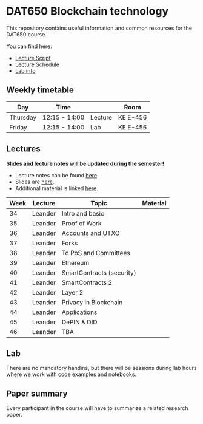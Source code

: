 # DAT650 Blockchain technology

This repository contains useful information and common resources for the DAT650 course.

You can find here:
* [Lecture Script](script.pdf)
* [Lecture Schedule](#lectures)
* [Lab info](#lab)

## Weekly timetable


| Day | Time | | Room |
|----|------|---|------|
| Thursday | 12:15 - 14:00 | Lecture | KE E-456 |
| Friday  | 12:15 - 14:00 | Lab | KE E-456 |

## Lectures

**Slides and lecture notes will be updated during the semester!**

* Lecture notes can be found [here](script.pdf). 
* Slides are [here](slides).
* Additional material is linked [here](resources.md).


| Week | Lecture | Topic | Material |
|-----|-----------|-------|----------|
| 34 | Leander  | Intro and basic|  |
| 35 | Leander  | Proof of Work |  |
| 36 | Leander  | Accounts and UTXO |  |
| 37 | Leander  | Forks |  |
| 38 | Leander  | To PoS and Committees |  |
| 39 | Leander  | Ethereum |  |
| 40 | Leander  | SmartContracts (security) |  |
| 41 | Leander  | SmartContracts 2 |  |
| 42 | Leander  | Layer 2 |  |
| 43 | Leander  | Privacy in Blockchain |  |
| 44 | Leander  | Applications |  |
| 45 | Leander  | DePIN & DID |  |
| 46 | Leander  | TBA |  |

## Lab

There are no mandatory handins, but there will be sessions during lab hours where we work with code examples and notebooks.

## Paper summary

Every participant in the course will have to summarize a related research paper.
